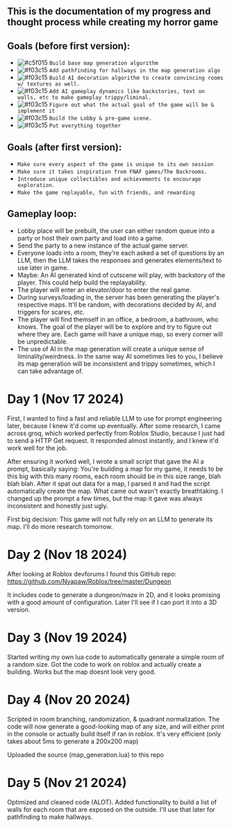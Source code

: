 ## This is the documentation of my progress and thought process while creating my horror game


## Goals (before first version):
  - ![#c5f015](https://placehold.co/15x15/c5f015/c5f015.png) `Build base map generation algorithm `
  - ![#f03c15](https://placehold.co/15x15/f03c15/f03c15.png) `Add pathfinding for hallways in the map generation algo`
  - ![#f03c15](https://placehold.co/15x15/f03c15/f03c15.png) `Build AI decoration algorithm to create convincing rooms w/ textures as well.`
  - ![#f03c15](https://placehold.co/15x15/f03c15/f03c15.png) `Add AI gameplay dynamics like backstories, text on walls, etc to make gameplay trippy/liminal. `
  - ![#f03c15](https://placehold.co/15x15/f03c15/f03c15.png) `Figure out what the actual goal of the game will be & implement it`
  - ![#f03c15](https://placehold.co/15x15/f03c15/f03c15.png) `Build the Lobby & pre-game scene.`
  - ![#f03c15](https://placehold.co/15x15/f03c15/f03c15.png) `Put everything together`

  
## Goals (after first version):
  -   `Make sure every aspect of the game is unique to its own session`
  -   `Make sure it takes inspiration from FNAF games/The Backrooms.`
  -   `Introduce unique collectibles and achievements to encourage exploration.`
  -   `Make the game replayable, fun with friends, and rewarding`


## Gameplay loop:
  -   Lobby place will be prebuilt, the user can either random queue into a party or host their own party and load into a game.
  -   Send the party to a new instance of the actual game server.
  -   Everyone loads into a room, they're each asked a set of questions by an LLM, then the LLM takes the responses and generates elements/text to use later in game.
  -   Maybe: An AI generated kind of cutscene will play, with backstory of the player. This could help build the replayability.
  -   The player will enter an elevator/door to enter the real game.
  -   During surveys/loading in, the server has been generating the player's respective maps. It'll be random, with decorations decided by AI, and triggers for scares, etc.
  -   The player will find themself in an office, a bedroom, a bathroom, who knows. The goal of the player will be to explore and try to figure out where they are. Each game will have a unique map, so every corner will be unpredictable. 
  -   The use of AI in the map generation will create a unique sense of liminality/weirdness. In the same way AI sometimes lies to you, I believe its map generation will be inconsistent and trippy sometimes, which I can take advantage of.

# Day 1 (Nov 17 2024)

First, I wanted to find a fast and reliable LLM to use for prompt engineering later, because I knew it'd come up eventually. After some research, I came across groq, which worked perfectly from Roblox Studio, because I just had to send a HTTP Get request. It responded almost instantly, and I knew it'd work well for the job. 

After ensuring it worked well, I wrote a small script that gave the AI a prompt, basically saying: You're building a map for my game, it needs to be this big with this many rooms, each room should be in this size range, blah blah blah. After it spat out data for a map, I parsed it and had the script automatically create the map. What came out wasn't exactly breathtaking. I changed up the prompt a few times, but the map it gave was always inconsistent and honestly just ugly. 

First big decision: This game will not fully rely on an LLM to generate its map. I'll do more research tomorrow.

# Day 2 (Nov 18 2024)

After looking at Roblox devforums I found this GitHub repo: https://github.com/Nyapaw/Roblox/tree/master/Dungeon

It includes code to generate a dungeon/maze in 2D, and it looks promising with a good amount of configuration. Later I'll see if I can port it into a 3D version.

# Day 3 (Nov 19 2024)

Started writing my own lua code to automatically generate a simple room of a random size. Got the code to work on roblox and actually create a building. Works but the map doesnt look very good.

# Day 4 (Nov 20 2024)

Scripted in room branching, randomization, & quadrant normalization. The code will now generate a good-looking map of any size, and will either print in the console or actually build itself if ran in roblox. It's very efficient (only takes about 5ms to generate a 200x200 map)

Uploaded the source (map_generation.lua) to this repo 

# Day 5 (Nov 21 2024)

Optimized and cleaned code (ALOT). Added functionality to build a list of walls for each room that are exposed on the outside. I'll use that later for pathfinding to make hallways.
